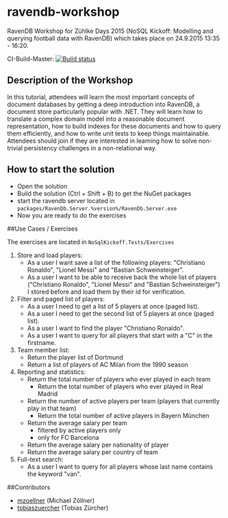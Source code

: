 # ravendb-workshop
RavenDB Workshop for Zühlke Days 2015 (NoSQL Kickoff: Modelling and querying football data with RavenDB) which takes place on 24.9.2015 13:35 - 16:20.

CI-Build-Master: [![Build status](https://ci.appveyor.com/api/projects/status/sa8q7wv9b47ihf48)](https://ci.appveyor.com/project/tobiaszuercher/ravendb-workshop)

## Description of the Workshop
In this tutorial, attendees will learn the most important concepts of document databases by getting a deep introduction into RavenDB, a document store particularly popular with .NET. They will learn how to translate a complex domain model into a reasonable document representation, how to build indexes for these documents and how to query them efficiently, and how to write unit tests to keep things maintainable. Attendees should join if they are interested in learning how to solve non-trivial persistency challenges in a non-relational way.

## How to start the solution
* Open the solution
* Build the solution (Ctrl + Shift + B) to get the NuGet packages
* start the ravendb server located in `packages/RavenDb.Server.%version%/RavenDb.Server.exe`
* Now you are ready to do the exercises

##Use Cases / Exercises

The exercises are located in `NoSqlKickoff.Tests/Exercises`

1. Store and load players:
	* As a user I want save a list of the following players: "Christiano Ronaldo", "Lionel Messi" and "Bastian Schweinsteiger".
	* As a user I want to be able to receive back the whole list of players ("Christiano Ronaldo", "Lionel Messi" and "Bastian Schweinsteiger") I stored before and load them by their id for verification. 
2. Filter and paged list of players:
	* As a user I need to get a list of 5 players at once (paged list).
	* As a user I need to get the second list of 5 players at once (paged list).
	* As a user I want to find the player "Christiano Ronaldo".
	* As a user I want to query for all players that start with a "C" in the firstname.
3. Team member list:
	* Return the player list of Dortmund
	* Return a list of players of AC Milan from the 1990 season
4. Reporting and statistics:
	* Return the total number of players who ever played in each team
		* Return the total number of players who ever played in Real Madrid
	* Return the number of active players per team (players that currently play in that team)
		* Return the total number of active players in Bayern München
	* Return the average salary per team
		* filtered by active players only
		* only for FC Barcelona
	* Return the average salary per nationality of player
	* Return the average salary per country of team
5. Full-text search:
	* As a user I want to query for all players whose last name contains the keyword "van".

##Contributors
- [mzoellner](https://github.com/mzoellner) (Michael Zöllner)
- [tobiaszuercher](https://github.com/tobiaszuercher) (Tobias Zürcher)
